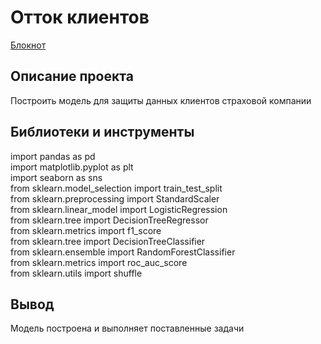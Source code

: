 # Отток клиентов

[Блокнот](https://github.com/qqaazz112211/yandex-practicum-Data-Science-bootcamp/blob/main/linear_algebra/linear_algebra.ipynb)

## Описание проекта

Построить модель для защиты данных клиентов страховой компании

## Библиотеки и инструменты

import pandas as pd  
import matplotlib.pyplot as plt  
import seaborn as sns  
from sklearn.model_selection import train_test_split  
from sklearn.preprocessing import StandardScaler  
from sklearn.linear_model import LogisticRegression  
from sklearn.tree import DecisionTreeRegressor  
from sklearn.metrics import f1_score  
from sklearn.tree import DecisionTreeClassifier  
from sklearn.ensemble import RandomForestClassifier  
from sklearn.metrics import roc_auc_score  
from sklearn.utils import shuffle  


## Вывод

Модель построена и выполняет поставленные задачи
